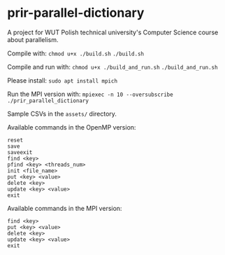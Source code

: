 # prir-parallel-dictionary
A project for WUT Polish technical university's Computer Science course about parallelism.

Compile with:
`chmod u+x ./build.sh`
`./build.sh`

Compile and run with:
`chmod u+x ./build_and_run.sh`
`./build_and_run.sh`

Please install:
`sudo apt install mpich`

Run the MPI version with:
`mpiexec -n 10 --oversubscribe ./prir_parallel_dictionary`

Sample CSVs in the `assets/` directory.

Available commands in the OpenMP version:
```
reset
save
saveexit
find <key>
pfind <key> <threads_num>
init <file_name>
put <key> <value>
delete <key>
update <key> <value>
exit
```

Available commands in the MPI version:
```
find <key>
put <key> <value>
delete <key>
update <key> <value>
exit
```
